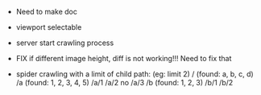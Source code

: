 - Need to make doc
- viewport selectable

- server start crawling process

- FIX if different image height, diff is not working!!! Need to fix that

- spider crawling with a limit of child path: (eg: limit 2)
    /     (found: a, b, c, d)
    /a    (found: 1, 2, 3, 4, 5)
    /a/1
    /a/2
    no /a/3
    /b    (found: 1, 2, 3)
    /b/1
    /b/2

